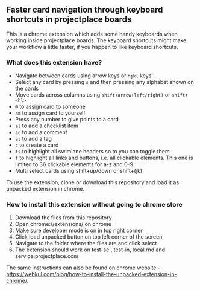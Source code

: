 ## Faster card navigation through keyboard shortcuts in projectplace boards
This is a chrome extension which adds some handy keyboards when working inside
projectplace boards. The keyboard shortcuts might make your workflow a little
faster, if you happen to like keyboard shortcuts.

### What does this extension have?
- Navigate between cards using arrow keys or `hjkl` keys
- Select any card by pressing `s` and then pressing any alphabet shown on the cards
- Move cards across columns using `shift+arrow(left/right)` or `shift+<hl>`
- `@` to assign card to someone
- `am` to assign card to yourself
- Press any number to give points to a card
- `al` to add a checklist item
- `ac` to add a comment
- `at` to add a tag
- `c` to create a card
- `ts` to highlight all swimlane headers so to you can toggle them
- `f` to highlight all links and buttons, i.e. all clickable elements. This one
  is limited to 36 clickable elements for a-z and 0-9.
- Multi select cards using shift+up/down or shift+(jk)

To use the extension, clone or download this repository and load it as unpacked extension in chrome.

### How to install this extension without going to chrome store
1. Download the files from this repository
2. Open chrome://extensions/ on chrome
3. Make sure developer mode is on in top right corner
4. Click load unpacked button on top left corner of the screen
5. Navigate to the folder where the files are and click select
6. The extension should work on test-se , test-in, local.rnd and
service.projectplace.com

The same instructions can also be found on chrome website - https://webkul.com/blog/how-to-install-the-unpacked-extension-in-chrome/.

